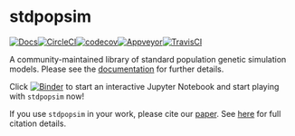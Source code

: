 # stdpopsim

[![Docs](https://readthedocs.org/projects/stdpopsim/badge/?version=latest&style=flat)](https://stdpopsim.readthedocs.io/en/latest/)[![CircleCI](https://circleci.com/gh/popsim-consortium/stdpopsim.svg?style=svg)](https://circleci.com/gh/popsim-consortium/stdpopsim)[![codecov](https://codecov.io/gh/popsim-consortium/stdpopsim/branch/master/graph/badge.svg)](https://codecov.io/gh/popsim-consortium/stdpopsim)[![Appveyor](https://ci.appveyor.com/api/projects/status/4ugxq19ql80gcpio?svg=true)](https://ci.appveyor.com/project/popsim-consortium/stdpopsim)[![TravisCI](https://travis-ci.org/popsim-consortium/stdpopsim.svg?branch=master)](https://travis-ci.org/popsim-consortium/stdpopsim)


A community-maintained library of standard population genetic simulation models.
Please see the [documentation](https://stdpopsim.readthedocs.io/en/latest/) for further details.

Click [![Binder](https://mybinder.org/badge_logo.svg)](https://mybinder.org/v2/gh/popsim-consortium/stdpopsim/master?filepath=stdpopsim_example.ipynb) to start an interactive Jupyter Notebook and start playing with `stdpopsim` now!

If you use ``stdpopsim`` in your work, please cite our 
[paper](https://elifesciences.org/articles/54967).
See [here](https://stdpopsim.readthedocs.io/en/latest/introduction.html#citations) for
full citation details.
